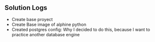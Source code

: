## Solution Logs

*   Create base proyect
*   Create Base image of alphine python
*   Created postgres config: Why I decided to do this, because I want to practice another database engine

